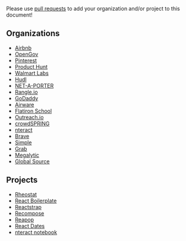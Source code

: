 Please use [pull requests](https://github.com/airbnb/enzyme/pull/new/master) to add your organization and/or project to this document!

Organizations
----------
 - [Airbnb](https://github.com/airbnb)
 - [OpenGov](https://github.com/opengov)
 - [Pinterest](https://github.com/pinterest)
 - [Product Hunt](https://github.com/producthunt)
 - [Walmart Labs](https://github.com/walmartlabs)
 - [Hudl](http://hudl.github.io/)
 - [NET-A-PORTER](https://github.com/NET-A-PORTER)
 - [Rangle.io](https://github.com/rangle)
 - [GoDaddy](https://github.com/godaddy)
 - [Airware](https://github.com/airware)
 - [Flatiron School](https://github.com/flatiron-labs)
 - [Outreach.io](https://github.com/getoutreach)
 - [crowdSPRING](https://crowdspring.com)
 - [nteract](https://nteract.io)
 - [Brave](https://brave.com)
 - [Simple](https://github.com/simplefinance)
 - [Grab](https://github.com/grab)
 - [Megalytic](https://megalytic.com/)
 - [Global Source](https://github.com/global-source)

Projects
----------
 - [Rheostat](https://github.com/airbnb/rheostat)
 - [React Boilerplate](https://github.com/mxstbr/react-boilerplate/tree/v3.0.0)
 - [Reactstrap](https://github.com/reactstrap/reactstrap)
 - [Recompose](https://github.com/acdlite/recompose)
 - [Reapop](https://github.com/LouisBarranqueiro/reapop)
 - [React Dates](https://github.com/airbnb/react-dates)
 - [nteract notebook](https://github.com/nteract/nteract)
